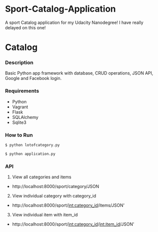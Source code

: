 # Sport-Catalog-Application
A sport Catalog application for my Udacity Nanodegree! I have really delayed on this one!

# Catalog

### Description
Basic Python app framework with database, CRUD operations, JSON API, Google and Facebook login.

### Requirements
* Python
* Vagrant
* Flask
* SQLAlchemy
* Sqlite3

### How to Run

```sh
$ python lotofcategory.py
```

```sh
$ python application.py
```

### API

1. View all categories and items
* http://localhost:8000/sport/category/JSON

2. View individual category with category_id
* http://localhost:8000/sport/<int:category_id>/items/JSON'

3. View individual item with item_id
* http://localhost:8000/sport/<int:category_id>/<int:item_id>/JSON'

